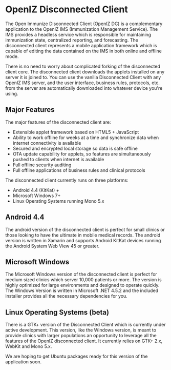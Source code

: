 # OpenIZ Disconnected Client
The Open Immunize Disconnected Client (OpenIZ DC) is a complementary application to the OpenIZ IMS (Immunization Management Service). The IMS provides a headless service which is responsible for maintaining immunization state, centralized reporting, and forecasting. The disconnected client represents a mobile application framework which is capable of editing the data contained on the IMS in both online and offline mode.

There is no need to worry about complicated forking of the disconnected client core. The disconnected client downloads the applets installed on 
any server it is joined to. You can use the vanilla Disconnected Client with any OpenIZ IMS server, and the user interface, business rules, 
protocols, etc. from the server are automatically downloaded into whatever device you're using.

## Major Features

The major features of the disconnected client are:

+ Extensible applet framework based on HTML5 + JavaScript
+ Ability to work offline for weeks at a time and synchronize data when internet connectivity is available
+ Secured and encrypted local storage so data is safe offline
+ OTA update capability for applets, so features are simultaneously pushed to clients when internet is available
+ Full offline security auditing
+ Full offline applications of business rules and clinical protocols

The disconnected client currently runs on three platforms:

+ Android 4.4 (KitKat) +
+ Microsoft Windows 7+
+ Linux Operating Systems running Mono 5.x

## Android 4.4

The android version of the disconnected client is perfect for small clinics or those looking to have the ultimate in mobile medical records. 
The android version is written in Xamarin and supports Android KitKat devices running the Android System Web View 45 or greater. 

## Microsoft Windows 

The Microsoft Windows version of the disconnected client is perfect for medium sized clinics which server 10,000 patients or more. The version
is highly optimized for large environments and designed to operate quickly. The Windows Version is written in Microsoft .NET 4.5.2 and the 
included installer provides all the necessary dependencies for you.

## Linux Operating Systems (beta)

There is a GTK+ version of the Disconnected Client which is currently under active development. This version, like the Windows version, is meant to 
provide clinics with larger populations an opportunity to leverage all the features of the OpenIZ disconnected client. It currently relies
on GTK+ 2.x, WebKit and Mono 5.x. 

We are hoping to get Ubuntu packages ready for this version of the application soon.
